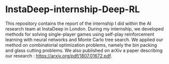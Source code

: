 # InstaDeep-internship-Deep-RL
This repository contains the report of the internship I did within the AI research team at InstaDeep in London. During my internship, we developed methods for solving single-player games using self-play reinforcement learning with neural networks and Monte Carlo tree search. We applied our method on combinatorial optimization problems, namely the bin packing and glass cutting problems. We also published on arXiv a paper describing our research : https://arxiv.org/pdf/1807.01672.pdf.
